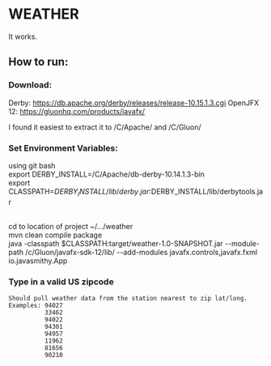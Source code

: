 # WEATHER
It works.

## How to run:
    
### Download:
  Derby: https://db.apache.org/derby/releases/release-10.15.1.3.cgi
  OpenJFX 12: https://gluonhq.com/products/javafx/
  
  I found it easiest to extract it to /C/Apache/ and /C/Gluon/
  
### Set Environment Variables:
  using git bash
 <br/>export DERBY_INSTALL=/C/Apache/db-derby-10.14.1.3-bin
 <br/>export CLASSPATH=$DERBY_INSTALL/lib/derby.jar:$DERBY_INSTALL/lib/derbytools.jar
  
  <br/>cd to location of project ~/.../weather
  <br/>mvn clean compile package
  <br/>java -classpath $CLASSPATH:target/weather-1.0-SNAPSHOT.jar --module-path /c/Gluon/javafx-sdk-12/lib/ --add-modules javafx.controls,javafx.fxml io.javasmithy.App
  
  ### Type in a valid US zipcode
    Should pull weather data from the station nearest to zip lat/long.
    Examples: 94027
              33462
              94022
              94301
              94957
              11962
              81656
              90210
              
